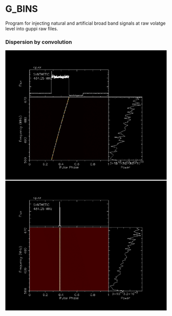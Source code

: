 # G_BINS
Program for injecting natural and artificial broad band signals at raw volatge level into guppi raw files. 

### Dispersion by convolution 


![by convolution](https://github.com/Akshay-E/G_BINS/blob/main/images/neg5_conv.png)![by convolution_de-dispersed](https://github.com/Akshay-E/G_BINS/blob/main/images/neg5_conv_de.png)







